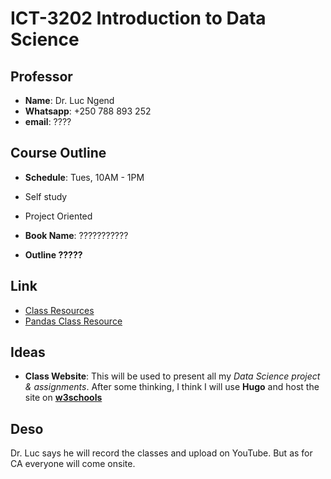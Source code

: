 # ICT-3202 Introduction to Data Science

## Professor

- **Name**: Dr. Luc Ngend 
- **Whatsapp**: +250 788 893 252
- **email**: ????

## Course Outline

- **Schedule**: Tues, 10AM - 1PM 

- Self study
- Project Oriented
- **Book Name**: ???????????
- **Outline ?????**

## Link

- [Class Resources](https://moodle.ictuniversity.org/course/view.php?id=2405)
- [Pandas Class Resource](https://www.w3schools.com/python/pandas/default.asp)

## Ideas

- **Class Website**: This will be used to present all my *Data Science project & assignments*. After some thinking, I think I will use **Hugo** and host the site on [**w3schools**](https://www.w3schools.com/default.asp)

## Deso

Dr. Luc says he will record the classes and upload on YouTube. But as for CA everyone will come onsite.
